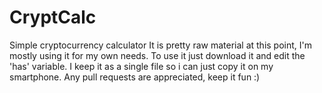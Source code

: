 # CryptCalc
Simple cryptocurrency calculator
It is pretty raw material at this point, I'm mostly using it for my own needs.
To use it just download it and edit the 'has' variable.
I keep it as a single file so i can just copy it on my smartphone.
Any pull requests are appreciated, keep it fun :)
